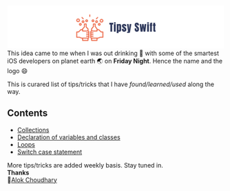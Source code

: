 
![](./tipsy-swift-logo.png)
This idea came to me when I was out drinking :beers: with some of the smartest iOS developers on planet earth :earth_asia: on **Friday Night**. Hence the name and the logo :smile: 

This is curared list of tips/tricks that I have _found/learned/used_ along the way. 

## Contents
* [Collections](./collections/README.md) <br>
* [Declaration of variables and classes](./declarations/README.md)<br>
* [Loops](./loops/README.md) <br>
* [Switch case statement](./switch/README.md) <br>

More tips/tricks are added weekly basis. Stay tuned in.<br>
**Thanks** <br>
👷‍[Alok Choudhary](https://github.com/alokc83/)
